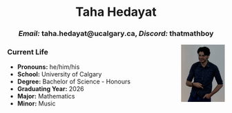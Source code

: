 <head>
<style text="text/css">
  .img_deg{
    float: right;
    width: 20%;
    }
</style>
</head>
<title> Taha Hedayat </title>
<center> <h1> Taha Hedayat </h1> </center>

<center> <h3> <em>Email:</em> taha.hedayat@ucalgary.ca, <em>Discord:</em> thatmathboy </h3> </center>

<body>
  <img class="img_deg" src="profilepic.png">
  <h3> Current Life </h3>
  <ul>
    <li> <b>Pronouns:</b> he/him/his </li>
    <li> <b>School:</b> University of Calgary </li> 
    <li> <b>Degree:</b> Bachelor of Science - Honours </li> 
    <li> <b>Graduating Year:</b> 2026 </li> 
    <li> <b>Major:</b> Mathematics </li> 
    <li> <b>Minor:</b> Music </li> 
  </ul>
</body>


<h3>  </h3>
